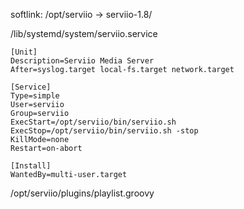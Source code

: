 softlink: /opt/serviio -> serviio-1.8/

/lib/systemd/system/serviio.service
```
[Unit]
Description=Serviio Media Server
After=syslog.target local-fs.target network.target

[Service]
Type=simple
User=serviio
Group=serviio
ExecStart=/opt/serviio/bin/serviio.sh
ExecStop=/opt/serviio/bin/serviio.sh -stop
KillMode=none
Restart=on-abort

[Install]
WantedBy=multi-user.target
```
/opt/serviio/plugins/playlist.groovy
